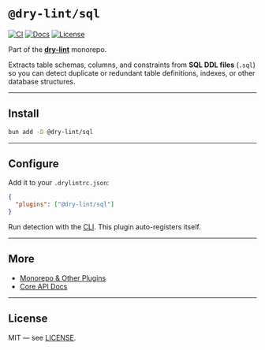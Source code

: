 # `@dry-lint/sql`

[![CI](https://github.com/dry-lint/dry-lint/actions/workflows/ci.yml/badge.svg)](https://github.com/dry-lint/dry-lint/actions/workflows/ci.yml) [![Docs](https://img.shields.io/badge/docs-%E2%9C%93-blue)](https://dry-lint.github.io/dry-lint/) [![License](https://img.shields.io/npm/l/@dry-lint/cli)](https://github.com/dry-lint/dry-lint/blob/main/LICENSE)

Part of the [**dry-lint**](https://github.com/dry-lint/dry-lint) monorepo.

Extracts table schemas, columns, and constraints from **SQL DDL files** (`.sql`) so you can detect duplicate or redundant table definitions, indexes, or other database structures.

---

## Install

```bash
bun add -D @dry-lint/sql
```

---

## Configure

Add it to your `.drylintrc.json`:

```json
{
  "plugins": ["@dry-lint/sql"]
}
```

Run detection with the [CLI](https://www.npmjs.com/package/@dry-lint/cli). This plugin auto-registers itself.

---

## More

- [Monorepo & Other Plugins](https://github.com/dry-lint/dry-lint#-packages)
- [Core API Docs](https://github.com/dry-lint/dry-lint#-api-dry-lint)

---

## License

MIT — see [LICENSE](https://github.com/dry-lint/dry-lint/blob/main/LICENSE).
